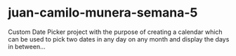 # juan-camilo-munera-semana-5

Custom Date Picker project with the purpose of creating a calendar which can be used to pick two dates in any day on any month and display the days in between...
